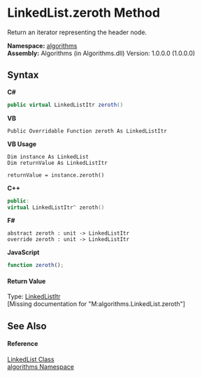 # LinkedList.zeroth Method 
 

Return an iterator representing the header node.

**Namespace:**&nbsp;<a href="82f88b43-fdc9-bc99-9558-75fce96d448f">algorithms</a><br />**Assembly:**&nbsp;Algorithms (in Algorithms.dll) Version: 1.0.0.0 (1.0.0.0)

## Syntax

**C#**<br />
``` C#
public virtual LinkedListItr zeroth()
```

**VB**<br />
``` VB
Public Overridable Function zeroth As LinkedListItr
```

**VB Usage**<br />
``` VB Usage
Dim instance As LinkedList
Dim returnValue As LinkedListItr

returnValue = instance.zeroth()
```

**C++**<br />
``` C++
public:
virtual LinkedListItr^ zeroth()
```

**F#**<br />
``` F#
abstract zeroth : unit -> LinkedListItr 
override zeroth : unit -> LinkedListItr 
```

**JavaScript**<br />
``` JavaScript
function zeroth();
```


#### Return Value
Type: <a href="0f7757bf-b7e3-8d59-981c-72fae99552f0">LinkedListItr</a><br />\[Missing <returns> documentation for "M:algorithms.LinkedList.zeroth"\]

## See Also


#### Reference
<a href="9e9192c3-e9fe-0d0d-6b79-ded6dbd5d22b">LinkedList Class</a><br /><a href="82f88b43-fdc9-bc99-9558-75fce96d448f">algorithms Namespace</a><br />